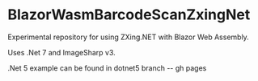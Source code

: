 # BlazorWasmBarcodeScanZxingNet
Experimental repository for using ZXing.NET with Blazor Web Assembly.

Uses .Net 7 and ImageSharp v3.

.Net 5 example can be found in dotnet5 branch
-- gh pages
